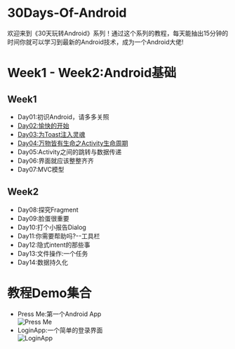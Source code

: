 # 30Days-Of-Android
欢迎来到《30天玩转Android》系列！通过这个系列的教程，每天能抽出15分钟的时间你就可以学习到最新的Android技术，成为一个Android大佬!

# Week1 - Week2:Android基础
## Week1
* Day01:初识Android，请多多关照
* [Day02:愉快的开始](https://github.com/stepfencurryxiao/30DaysOfAndroid/blob/master/docs/Day02/%E7%AC%AC%E4%B8%80%E6%AC%A1%E4%B8%8EAndroid%E4%BA%B2%E5%AF%86%E6%8E%A5%E8%A7%A6.md)
* [Day03:为Toast注入灵魂](https://github.com/stepfencurryxiao/30DaysOfAndroid/blob/master/docs/Day03/%E4%B8%BAToast%E6%B3%A8%E5%85%A5%E7%81%B5%E9%AD%82.md)
* [Day04:万物皆有生命之Activity生命周期](https://github.com/stepfencurryxiao/30DaysOfAndroid/blob/master/docs/Day04/Activity%E7%94%9F%E5%91%BD%E5%91%A8%E6%9C%9F.md)
* Day05:Activity之间的跳转与数据传递
* Day06:界面就应该整整齐齐
* Day07:MVC模型
## Week2
* Day08:探究Fragment
* Day09:脸蛋很重要
* Day10:打个小报告Dialog
* Day11:你需要帮助吗?--工具栏
* Day12:隐式intent的那些事
* Day13:文件操作:一个任务
* Day14:数据持久化


# 教程Demo集合
* Press Me:第一个Android App  
![Press Me](https://github.com/stepfencurryxiao/30DaysOfAndroid/blob/master/docs/Day02/image/1579491468011.gif)
* LoginApp:一个简单的登录界面  
![LoginApp](https://github.com/stepfencurryxiao/30DaysOfAndroid/blob/master/docs/Day03/image/1579827883851.gif)
